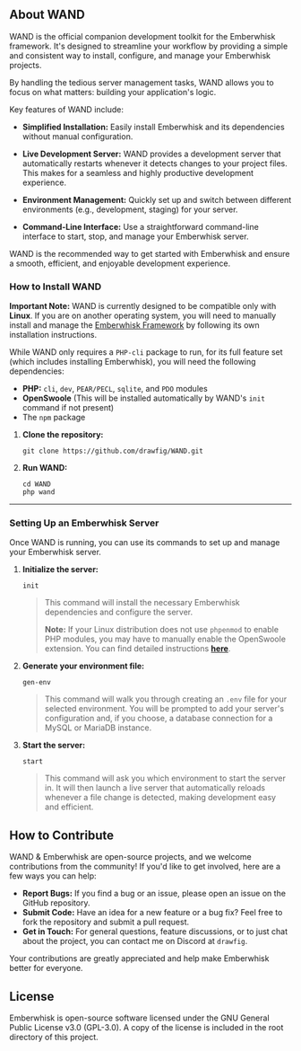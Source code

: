 ## About WAND

WAND is the official companion development toolkit for the Emberwhisk framework. It's designed to streamline your workflow by providing a simple and consistent way to install, configure, and manage your Emberwhisk projects.

By handling the tedious server management tasks, WAND allows you to focus on what matters: building your application's logic.

Key features of WAND include:

- **Simplified Installation:** Easily install Emberwhisk and its dependencies without manual configuration.

- **Live Development Server:** WAND provides a development server that automatically restarts whenever it detects changes to your project files. This makes for a seamless and highly productive development experience.

- **Environment Management:** Quickly set up and switch between different environments (e.g., development, staging) for your server.

- **Command-Line Interface:** Use a straightforward command-line interface to start, stop, and manage your Emberwhisk server.

WAND is the recommended way to get started with Emberwhisk and ensure a smooth, efficient, and enjoyable development experience.

### How to Install WAND

**Important Note:** WAND is currently designed to be compatible only with **Linux**. If you are on another operating system, you will need to manually install and manage the [Emberwhisk Framework](https://github.com/drawfig/Emberwhisk/tree/master) by following its own installation instructions.

While WAND only requires a `PHP-cli` package to run, for its full feature set (which includes installing Emberwhisk), you will need the following dependencies:

* **PHP:** `cli`, `dev`, `PEAR/PECL`, `sqlite`, and `PDO` modules
* **OpenSwoole** (This will be installed automatically by WAND's `init` command if not present)
* The `npm` package

1.  **Clone the repository:**
    ```
    git clone https://github.com/drawfig/WAND.git
    ```

2.  **Run WAND:**
    ```
    cd WAND
    php wand
    ```

---

### Setting Up an Emberwhisk Server

Once WAND is running, you can use its commands to set up and manage your Emberwhisk server.

1.  **Initialize the server:**
    ```
    init
    ```
    > This command will install the necessary Emberwhisk dependencies and configure the server.
    >
    > **Note:** If your Linux distribution does not use `phpenmod` to enable PHP modules, you may have to manually enable the OpenSwoole extension. You can find detailed instructions [**here**](https://openswoole.com/docs/get-started/installation#enable-open-swoole-extension-in-php).

2.  **Generate your environment file:**
    ```
    gen-env
    ```
    > This command will walk you through creating an `.env` file for your selected environment. You will be prompted to add your server's configuration and, if you choose, a database connection for a MySQL or MariaDB instance.

3.  **Start the server:**
    ```
    start
    ```
    > This command will ask you which environment to start the server in. It will then launch a live server that automatically reloads whenever a file change is detected, making development easy and efficient.

## How to Contribute

WAND & Emberwhisk are open-source projects, and we welcome contributions from the community! If you'd like to get involved, here are a few ways you can help:
- **Report Bugs:** If you find a bug or an issue, please open an issue on the GitHub repository.
- **Submit Code:** Have an idea for a new feature or a bug fix? Feel free to fork the repository and submit a pull request.
- **Get in Touch:** For general questions, feature discussions, or to just chat about the project, you can contact me on Discord at `drawfig`.

Your contributions are greatly appreciated and help make Emberwhisk better for everyone.

## License
Emberwhisk is open-source software licensed under the GNU General Public License v3.0 (GPL-3.0). A copy of the license is included in the root directory of this project.
